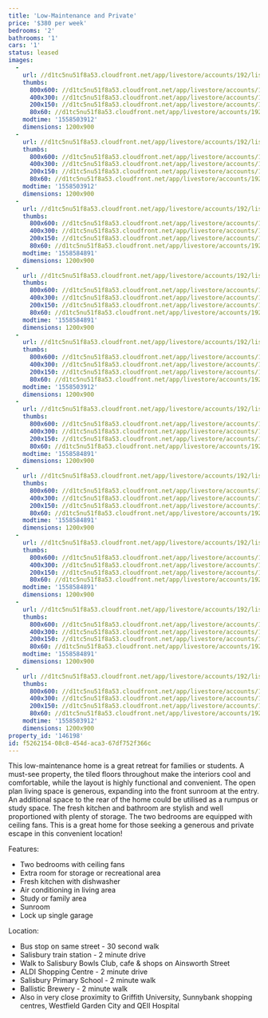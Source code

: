 ```yaml
---
title: 'Low-Maintenance and Private'
price: '$380 per week'
bedrooms: '2'
bathrooms: '1'
cars: '1'
status: leased
images:
  -
    url: //d1tc5nu51f8a53.cloudfront.net/app/livestore/accounts/192/listings/1923750/images/Cripps-69-Front-Room_648e-b539-51bb-add9-71f3-f439-5221-cd08_20190522034336.jpg
    thumbs:
      800x600: //d1tc5nu51f8a53.cloudfront.net/app/livestore/accounts/192/listings/1923750/images/Cripps-69-Front-Room_648e-b539-51bb-add9-71f3-f439-5221-cd08_20190522034336_800x600.jpg
      400x300: //d1tc5nu51f8a53.cloudfront.net/app/livestore/accounts/192/listings/1923750/images/Cripps-69-Front-Room_648e-b539-51bb-add9-71f3-f439-5221-cd08_20190522034336_400x300.jpg
      200x150: //d1tc5nu51f8a53.cloudfront.net/app/livestore/accounts/192/listings/1923750/images/Cripps-69-Front-Room_648e-b539-51bb-add9-71f3-f439-5221-cd08_20190522034336_200x150.jpg
      80x60: //d1tc5nu51f8a53.cloudfront.net/app/livestore/accounts/192/listings/1923750/images/Cripps-69-Front-Room_648e-b539-51bb-add9-71f3-f439-5221-cd08_20190522034336_80x60.jpg
    modtime: '1558503912'
    dimensions: 1200x900
  -
    url: //d1tc5nu51f8a53.cloudfront.net/app/livestore/accounts/192/listings/1923750/images/Cripps-69-Backyard-R_0ca6-0ae5-6cc5-0415-2523-0a08-c3a0-f6ad_20190522034340.jpg
    thumbs:
      800x600: //d1tc5nu51f8a53.cloudfront.net/app/livestore/accounts/192/listings/1923750/images/Cripps-69-Backyard-R_0ca6-0ae5-6cc5-0415-2523-0a08-c3a0-f6ad_20190522034340_800x600.jpg
      400x300: //d1tc5nu51f8a53.cloudfront.net/app/livestore/accounts/192/listings/1923750/images/Cripps-69-Backyard-R_0ca6-0ae5-6cc5-0415-2523-0a08-c3a0-f6ad_20190522034340_400x300.jpg
      200x150: //d1tc5nu51f8a53.cloudfront.net/app/livestore/accounts/192/listings/1923750/images/Cripps-69-Backyard-R_0ca6-0ae5-6cc5-0415-2523-0a08-c3a0-f6ad_20190522034340_200x150.jpg
      80x60: //d1tc5nu51f8a53.cloudfront.net/app/livestore/accounts/192/listings/1923750/images/Cripps-69-Backyard-R_0ca6-0ae5-6cc5-0415-2523-0a08-c3a0-f6ad_20190522034340_80x60.jpg
    modtime: '1558503912'
    dimensions: 1200x900
  -
    url: //d1tc5nu51f8a53.cloudfront.net/app/livestore/accounts/192/listings/1923750/images/Cripps-69-Entry-Room_03fc-9067-5dbd-674c-9c59-2d55-6f3d-1461_20190522034358.jpg
    thumbs:
      800x600: //d1tc5nu51f8a53.cloudfront.net/app/livestore/accounts/192/listings/1923750/images/Cripps-69-Entry-Room_03fc-9067-5dbd-674c-9c59-2d55-6f3d-1461_20190522034358_800x600.jpg
      400x300: //d1tc5nu51f8a53.cloudfront.net/app/livestore/accounts/192/listings/1923750/images/Cripps-69-Entry-Room_03fc-9067-5dbd-674c-9c59-2d55-6f3d-1461_20190522034358_400x300.jpg
      200x150: //d1tc5nu51f8a53.cloudfront.net/app/livestore/accounts/192/listings/1923750/images/Cripps-69-Entry-Room_03fc-9067-5dbd-674c-9c59-2d55-6f3d-1461_20190522034358_200x150.jpg
      80x60: //d1tc5nu51f8a53.cloudfront.net/app/livestore/accounts/192/listings/1923750/images/Cripps-69-Entry-Room_03fc-9067-5dbd-674c-9c59-2d55-6f3d-1461_20190522034358_80x60.jpg
    modtime: '1558584891'
    dimensions: 1200x900
  -
    url: //d1tc5nu51f8a53.cloudfront.net/app/livestore/accounts/192/listings/1923750/images/Cripps-69-Living-Roo_5109-8bf4-f399-4a53-6ecb-dee7-ff63-bbc3_20190522034355.jpg
    thumbs:
      800x600: //d1tc5nu51f8a53.cloudfront.net/app/livestore/accounts/192/listings/1923750/images/Cripps-69-Living-Roo_5109-8bf4-f399-4a53-6ecb-dee7-ff63-bbc3_20190522034355_800x600.jpg
      400x300: //d1tc5nu51f8a53.cloudfront.net/app/livestore/accounts/192/listings/1923750/images/Cripps-69-Living-Roo_5109-8bf4-f399-4a53-6ecb-dee7-ff63-bbc3_20190522034355_400x300.jpg
      200x150: //d1tc5nu51f8a53.cloudfront.net/app/livestore/accounts/192/listings/1923750/images/Cripps-69-Living-Roo_5109-8bf4-f399-4a53-6ecb-dee7-ff63-bbc3_20190522034355_200x150.jpg
      80x60: //d1tc5nu51f8a53.cloudfront.net/app/livestore/accounts/192/listings/1923750/images/Cripps-69-Living-Roo_5109-8bf4-f399-4a53-6ecb-dee7-ff63-bbc3_20190522034355_80x60.jpg
    modtime: '1558584891'
    dimensions: 1200x900
  -
    url: //d1tc5nu51f8a53.cloudfront.net/app/livestore/accounts/192/listings/1923750/images/Cripps-69-Living2-Ro_9fce-9acf-ce1a-92d0-6943-ce05-0aae-d95f_20190522034347.jpg
    thumbs:
      800x600: //d1tc5nu51f8a53.cloudfront.net/app/livestore/accounts/192/listings/1923750/images/Cripps-69-Living2-Ro_9fce-9acf-ce1a-92d0-6943-ce05-0aae-d95f_20190522034347_800x600.jpg
      400x300: //d1tc5nu51f8a53.cloudfront.net/app/livestore/accounts/192/listings/1923750/images/Cripps-69-Living2-Ro_9fce-9acf-ce1a-92d0-6943-ce05-0aae-d95f_20190522034347_400x300.jpg
      200x150: //d1tc5nu51f8a53.cloudfront.net/app/livestore/accounts/192/listings/1923750/images/Cripps-69-Living2-Ro_9fce-9acf-ce1a-92d0-6943-ce05-0aae-d95f_20190522034347_200x150.jpg
      80x60: //d1tc5nu51f8a53.cloudfront.net/app/livestore/accounts/192/listings/1923750/images/Cripps-69-Living2-Ro_9fce-9acf-ce1a-92d0-6943-ce05-0aae-d95f_20190522034347_80x60.jpg
    modtime: '1558503912'
    dimensions: 1200x900
  -
    url: //d1tc5nu51f8a53.cloudfront.net/app/livestore/accounts/192/listings/1923750/images/Cripps-69-Kitchen-Ro_be36-7d95-6c6a-c137-4adf-e730-f6bb-1857_20190522034343.jpg
    thumbs:
      800x600: //d1tc5nu51f8a53.cloudfront.net/app/livestore/accounts/192/listings/1923750/images/Cripps-69-Kitchen-Ro_be36-7d95-6c6a-c137-4adf-e730-f6bb-1857_20190522034343_800x600.jpg
      400x300: //d1tc5nu51f8a53.cloudfront.net/app/livestore/accounts/192/listings/1923750/images/Cripps-69-Kitchen-Ro_be36-7d95-6c6a-c137-4adf-e730-f6bb-1857_20190522034343_400x300.jpg
      200x150: //d1tc5nu51f8a53.cloudfront.net/app/livestore/accounts/192/listings/1923750/images/Cripps-69-Kitchen-Ro_be36-7d95-6c6a-c137-4adf-e730-f6bb-1857_20190522034343_200x150.jpg
      80x60: //d1tc5nu51f8a53.cloudfront.net/app/livestore/accounts/192/listings/1923750/images/Cripps-69-Kitchen-Ro_be36-7d95-6c6a-c137-4adf-e730-f6bb-1857_20190522034343_80x60.jpg
    modtime: '1558584891'
    dimensions: 1200x900
  -
    url: //d1tc5nu51f8a53.cloudfront.net/app/livestore/accounts/192/listings/1923750/images/Cripps-69-Living3-Ro_e37a-a6af-a61b-fa9f-e244-f97b-22f9-7b6d_20190522034346.jpg
    thumbs:
      800x600: //d1tc5nu51f8a53.cloudfront.net/app/livestore/accounts/192/listings/1923750/images/Cripps-69-Living3-Ro_e37a-a6af-a61b-fa9f-e244-f97b-22f9-7b6d_20190522034346_800x600.jpg
      400x300: //d1tc5nu51f8a53.cloudfront.net/app/livestore/accounts/192/listings/1923750/images/Cripps-69-Living3-Ro_e37a-a6af-a61b-fa9f-e244-f97b-22f9-7b6d_20190522034346_400x300.jpg
      200x150: //d1tc5nu51f8a53.cloudfront.net/app/livestore/accounts/192/listings/1923750/images/Cripps-69-Living3-Ro_e37a-a6af-a61b-fa9f-e244-f97b-22f9-7b6d_20190522034346_200x150.jpg
      80x60: //d1tc5nu51f8a53.cloudfront.net/app/livestore/accounts/192/listings/1923750/images/Cripps-69-Living3-Ro_e37a-a6af-a61b-fa9f-e244-f97b-22f9-7b6d_20190522034346_80x60.jpg
    modtime: '1558584891'
    dimensions: 1200x900
  -
    url: //d1tc5nu51f8a53.cloudfront.net/app/livestore/accounts/192/listings/1923750/images/Cripps-69-Bed1-Room-_467f-d3b5-385e-aeeb-ffc4-4e7b-3c27-1458_20190522034351.jpg
    thumbs:
      800x600: //d1tc5nu51f8a53.cloudfront.net/app/livestore/accounts/192/listings/1923750/images/Cripps-69-Bed1-Room-_467f-d3b5-385e-aeeb-ffc4-4e7b-3c27-1458_20190522034351_800x600.jpg
      400x300: //d1tc5nu51f8a53.cloudfront.net/app/livestore/accounts/192/listings/1923750/images/Cripps-69-Bed1-Room-_467f-d3b5-385e-aeeb-ffc4-4e7b-3c27-1458_20190522034351_400x300.jpg
      200x150: //d1tc5nu51f8a53.cloudfront.net/app/livestore/accounts/192/listings/1923750/images/Cripps-69-Bed1-Room-_467f-d3b5-385e-aeeb-ffc4-4e7b-3c27-1458_20190522034351_200x150.jpg
      80x60: //d1tc5nu51f8a53.cloudfront.net/app/livestore/accounts/192/listings/1923750/images/Cripps-69-Bed1-Room-_467f-d3b5-385e-aeeb-ffc4-4e7b-3c27-1458_20190522034351_80x60.jpg
    modtime: '1558584891'
    dimensions: 1200x900
  -
    url: //d1tc5nu51f8a53.cloudfront.net/app/livestore/accounts/192/listings/1923750/images/Cripps-69-Bathroom-R_17d0-c51d-fbc1-2162-bdd8-cb87-e074-3915_20190522034353.jpg
    thumbs:
      800x600: //d1tc5nu51f8a53.cloudfront.net/app/livestore/accounts/192/listings/1923750/images/Cripps-69-Bathroom-R_17d0-c51d-fbc1-2162-bdd8-cb87-e074-3915_20190522034353_800x600.jpg
      400x300: //d1tc5nu51f8a53.cloudfront.net/app/livestore/accounts/192/listings/1923750/images/Cripps-69-Bathroom-R_17d0-c51d-fbc1-2162-bdd8-cb87-e074-3915_20190522034353_400x300.jpg
      200x150: //d1tc5nu51f8a53.cloudfront.net/app/livestore/accounts/192/listings/1923750/images/Cripps-69-Bathroom-R_17d0-c51d-fbc1-2162-bdd8-cb87-e074-3915_20190522034353_200x150.jpg
      80x60: //d1tc5nu51f8a53.cloudfront.net/app/livestore/accounts/192/listings/1923750/images/Cripps-69-Bathroom-R_17d0-c51d-fbc1-2162-bdd8-cb87-e074-3915_20190522034353_80x60.jpg
    modtime: '1558584891'
    dimensions: 1200x900
  -
    url: //d1tc5nu51f8a53.cloudfront.net/app/livestore/accounts/192/listings/1923750/images/Cripps-69-Back-Room-_30c5-acc5-568e-e584-aab2-de26-09d3-5896_20190522034402.jpg
    thumbs:
      800x600: //d1tc5nu51f8a53.cloudfront.net/app/livestore/accounts/192/listings/1923750/images/Cripps-69-Back-Room-_30c5-acc5-568e-e584-aab2-de26-09d3-5896_20190522034402_800x600.jpg
      400x300: //d1tc5nu51f8a53.cloudfront.net/app/livestore/accounts/192/listings/1923750/images/Cripps-69-Back-Room-_30c5-acc5-568e-e584-aab2-de26-09d3-5896_20190522034402_400x300.jpg
      200x150: //d1tc5nu51f8a53.cloudfront.net/app/livestore/accounts/192/listings/1923750/images/Cripps-69-Back-Room-_30c5-acc5-568e-e584-aab2-de26-09d3-5896_20190522034402_200x150.jpg
      80x60: //d1tc5nu51f8a53.cloudfront.net/app/livestore/accounts/192/listings/1923750/images/Cripps-69-Back-Room-_30c5-acc5-568e-e584-aab2-de26-09d3-5896_20190522034402_80x60.jpg
    modtime: '1558503912'
    dimensions: 1200x900
property_id: '146198'
id: f5262154-08c8-454d-aca3-67df752f366c
---
```

This low-maintenance home is a great retreat for families or students. A must-see property, the tiled floors throughout make the interiors cool and comfortable, while the layout is highly functional and convenient. The open plan living space is generous, expanding into the front sunroom at the entry. An additional space to the rear of the home could be utilised as a rumpus or study space. The fresh kitchen and bathroom are stylish and well proportioned with plenty of storage. The two bedrooms are equipped with ceiling fans. This is a great home for those seeking a generous and private escape in this convenient location!

Features:

*  Two bedrooms with ceiling fans
*  Extra room for storage or recreational area
*  Fresh kitchen with dishwasher
*  Air conditioning in living area
*  Study or family area
*  Sunroom
*  Lock up single garage

Location:

*  Bus stop on same street - 30 second walk
*  Salisbury train station - 2 minute drive
*  Walk to Salisbury Bowls Club, cafe & shops on Ainsworth Street
*  ALDI Shopping Centre - 2 minute drive
*  Salisbury Primary School - 2 minute walk
*  Ballistic Brewery - 2 minute walk
*  Also in very close proximity to Griffith University, Sunnybank shopping centres, Westfield Garden City and QEII Hospital